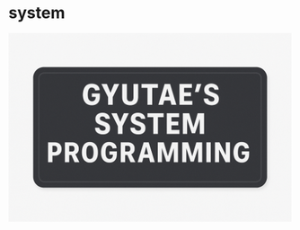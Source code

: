 # system
![GYUTAE'S SYSTEM PROGRAMMING](https://github.com/gyutae-git/system/blob/main/system_programming.png?raw=true)
